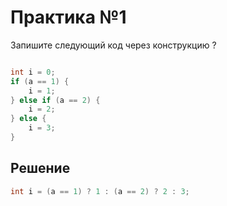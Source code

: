 # Практика №1

Запишите следующий код через конструкцию ?

```java

int i = 0;
if (a == 1) {
    i = 1;
} else if (a == 2) {
    i = 2;
} else {
    i = 3; 
}  
```

## Решение
```java
int i = (a == 1) ? 1 : (a == 2) ? 2 : 3;